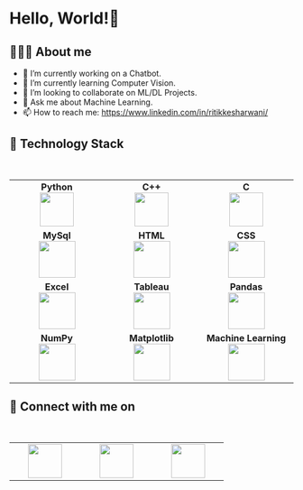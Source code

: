 # Hello, World!👋

## 👨🏻‍💻 About me 
- 🔭 I’m currently working on a Chatbot.
- 🌱 I’m currently learning Computer Vision.
- 👯 I’m looking to collaborate on ML/DL Projects.
- 💬 Ask me about Machine Learning.
- 📫 How to reach me: https://www.linkedin.com/in/ritikkesharwani/

## 🔧 Technology Stack 

<br>
<table>
<tbody>
 <tr>
<td align="center" width="20%">
<span><b><center>Python</center></b></span> 
<img height=60px src="https://img.icons8.com/color/2x/python.png"> 
</td>

<td align="center" width="20%">
<span><b><center>C++</center></b></span> 
<img height=60px src="https://img.icons8.com/color/344/c-plus-plus-logo.png"> 
</td>

<td align="center" width="20%">
<span><b><center>C</center></b></span> 
<img height=60px src="https://img.icons8.com/color/2x/c-programming.png"> 
</td>
</tr>

<tr>
<td align="center" width="20%">
<span><b><center>MySql</center></b></span> 
<img height=65px src="https://img.icons8.com/ios-filled/2x/mysql-logo.png"> 
</td>

<td align="center" width="20%">
<span><b><center>HTML</center></b></span> 
<img height=65px src="https://img.icons8.com/nolan/2x/html-5.png"> 
</td>

<td align="center" width="20%">
<span><b><center>CSS</center></b></span> 
<img height=65px src="https://img.icons8.com/nolan/2x/css-filetype.png"> 
</td>
</tr>

<tr>
<td align="center" width="20%">
<span><b><center>Excel</center></b></span> 
<img height=65px src="https://img.icons8.com/wired/2x/ms-excel.png"> 
</td>

<td align="center" width="20%">
<span><b><center>Tableau</center></b></span> 
<img height=65px src="https://img.icons8.com/color/2x/tableau-software.png"> 
</td>


<td align="center" width="20%">
<span><b><center>Pandas</center></b></span> 
<img height=65px src="https://numfocus.org/wp-content/uploads/2016/07/pandas-logo-300.png"> 
</td>
</tr>

<tr>
<td align="center" width="20%">
<span><b><center>NumPy</center></b></span> 
<img height=65px src="https://static.javatpoint.com/tutorial/numpy/images/numpy-tutorial.png"> 
</td>

<td align="center" width="20%">
<span><b><center>Matplotlib</center></b></span> 
<img height=65px src="https://upload.wikimedia.org/wikipedia/commons/thumb/0/01/Created_with_Matplotlib-logo.svg/1024px-Created_with_Matplotlib-logo.svg.png"> 
</td>

<td align="center" width="20%">
<span><b><center>Machine Learning</center></b></span> 
<img height=65px src="https://img.icons8.com/doodle/2x/learning.png"> 
</td>
</tr>

</tbody>
</table>


## 🤝 Connect with me on

<br>
<table>
<tbody>
 <tr>
<td align="center" width="20%">
 <a href="https://www.linkedin.com/in/ritikkesharwani/">
<img height=60px src="https://image.flaticon.com/icons/png/512/174/174857.png"> 
 </a>
</td>

<td align="center" width="20%">
  <a href = "mailto: ritikkesharwani3@gmail.com">
<img height=60px src="https://1000logos.net/wp-content/uploads/2018/04/Gmail-logo.png"> 
    </a>
</td>

<td align="center" width="20%">
  <a href="https://www.instagram.com/ritik872000/?hl=en">
<img height=60px src="https://image.flaticon.com/icons/svg/1384/1384063.svg"> 
    </a>
</td>
</tr>
</tr>

</tbody>
</table>
